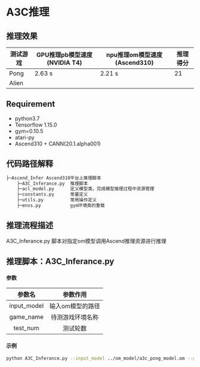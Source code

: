 # A3C推理

## 推理效果

| 测试游戏 | GPU推理pb模型速度(NVIDIA T4) | npu推理om模型速度(Ascend310) | 推理得分 |
| -------- | ---------------------------- | ---------------------------- | -------- |
| Pong     | 2.63 s                       | 2.21 s                       | 21       |
| Alien    |                              |                              |          |

## Requirement

* python3.7
* Tensorflow 1.15.0
* gym=0.10.5
* atari-py
* Ascend310 + CANN(20.1.alpha001)

## 代码路径解释

```bash
├─Ascend_Infer Ascend310平台上推理脚本
  	├─A3C_Inferance.py	推理脚本
  	├─acl_model.py		定义模型类，完成模型推理过程中资源管理
  	├─constants.py		常量定义
  	├─utils.py			常用操作定义
  	├─envs.py			gym环境类的重载
```

## 推理流程描述

A3C_Inferance.py 脚本对指定om模型调用Ascend推理资源进行推理

## 推理脚本：A3C_Inferance.py 

#### 参数

|   参数名    |     参数作用     |
| :---------: | :--------------: |
| input_model | 输入om模型的路径 |
|  game_name  | 待测游戏环境名称 |
|  test_num   |     测试轮数     |

#### 示例

```bash
python A3C_Inferance.py --input_model ../om_model/a3c_pong_model.om --game_name PongDeterministic-v4 --test_num 10
```

